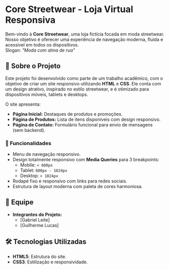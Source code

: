 # Core Streetwear - Loja Virtual Responsiva

Bem-vindo à **Core Streetwear**, uma loja fictícia focada em moda streetwear. Nosso objetivo é oferecer uma experiência de navegação moderna, fluida e acessível em todos os dispositivos.  
Slogan: *"Moda com alma de rua"*

## 📖 Sobre o Projeto
Este projeto foi desenvolvido como parte de um trabalho acadêmico, com o objetivo de criar um site responsivo utilizando **HTML** e **CSS**. Ele conta com um design atrativo, inspirado no estilo streetwear, e é otimizado para dispositivos móveis, tablets e desktops.

O site apresenta:
- **Página Inicial:** Destaques de produtos e promoções.
- **Página de Produtos:** Lista de itens disponíveis com design responsivo.
- **Página de Contato:** Formulário funcional para envio de mensagens (sem backend).

### 🚀 Funcionalidades
- Menu de navegação responsivo.
- Design totalmente responsivo com **Media Queries** para 3 breakpoints:
  - Mobile: `< 600px`
  - Tablet: `600px - 1024px`
  - Desktop: `> 1024px`
- Rodapé fixo e responsivo com links para redes sociais.
- Estrutura de layout moderna com paleta de cores harmoniosa.

## 👥 Equipe
- **Integrantes do Projeto:** 
  - [Gabriel Leite]
  - [Guilherme Lucas]

## 🛠 Tecnologias Utilizadas
- **HTML5**: Estrutura do site.
- **CSS3**: Estilização e responsividade.

